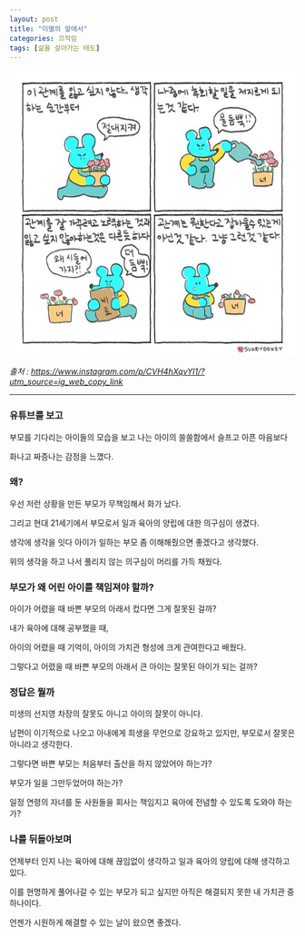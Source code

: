 ```yaml
---
layout: post
title: "이별의 앞에서"
categories: 끄적임
tags: [삶을 살아가는 태도]
---
```


![](https://raw.githubusercontent.com/maizer2/gitblog_img/master/img/끄적임/2021-10-17-이별의-앞에서/245686438_111744907955291_8292185950052709364_n.jpg)

*출처 : https://www.instagram.com/p/CVH4hXqvYl1/?utm_source=ig_web_copy_link*

---



### 유튜브를 보고

부모를 기다리는 아이들의 모습을 보고 나는 아이의 쓸쓸함에서 슬프고 아픈 마음보다

화나고 짜증나는 감정을 느꼈다.



### 왜?

우선 저런 상황을 만든 부모가 무책임해서 화가 났다.

그리고 현대 21세기에서 부모로서 일과 육아의 양립에 대한 의구심이 생겼다.

생각에 생각을 잇다 아이가 일하는 부모 좀 이해해줬으면 좋겠다고 생각했다.

위의 생각을 하고 나서 풀리지 않는 의구심이 머리를 가득 채웠다.



### 부모가 왜 어린 아이를 책임져야 할까?

아이가 어렸을 때 바쁜 부모의 아래서 컸다면 그게 잘못된 걸까?

내가 육아에 대해 공부했을 때, 

아이의 어렸을 때 기억이, 아이의 가치관 형성에 크게 관여한다고 배웠다.

그렇다고 어렸을 때 바쁜 부모의 아래서 큰 아이는 잘못된 아이가 되는 걸까?



### 정답은 뭘까

미생의 선지영 차장의 잘못도 아니고 아이의 잘못이 아니다.

남편이 이기적으로 나오고 아내에게 희생을 무언으로 강요하고 있지만, 부모로서 잘못은 아니라고 생각한다.

그렇다면 바쁜 부모는 처음부터 출산을 하지 않았어야 하는가?

부모가 일을 그만두었어야 하는가?

일정 연령의 자녀를 둔 사원들을 회사는 책임지고 육아에 전념할 수 있도록 도와야 하는가?



### 나를 뒤돌아보며

언제부터 인지 나는 육아에 대해 끊임없이 생각하고 일과 육아의 양립에 대해 생각하고 있다.

이를 현명하게 풀어나갈 수 있는 부모가 되고 싶지만 아직은 해결되지 못한 내 가치관 중 하나이다.

언젠가 시원하게 해결할 수 있는 날이 왔으면 좋겠다.
